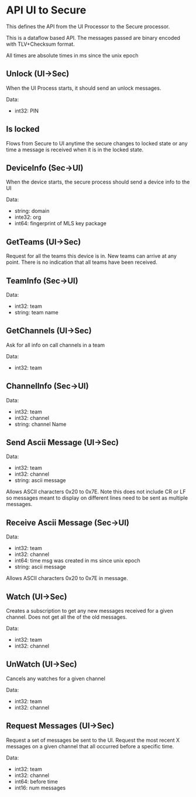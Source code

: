 # API UI to Secure

This defines the API from the UI Processor to the Secure processor.

This is a dataflow based API. The messages passed are binary encoded with TLV+Checksum format.

All times are absolute times in ms since the unix epoch



## Unlock (UI->Sec)

When the UI Process starts, it should send an unlock messages. 

Data:
* int32: PIN

## Is locked 

Flows from Secure to UI anytime the secure changes to locked state or any time a message is received when it is in the locked state. 

## DeviceInfo  (Sec->UI)

When the device starts, the secure process should send a device info to the UI

Data:
* string: domain
* inte32: org
* int64: fingerprint of MLS key package 

## GetTeams  (UI->Sec)

Request for all the teams this device is in. New teams can arrive at any point. There is no indication that all teams have been received. 

## TeamInfo (Sec->UI)

Data:
* int32: team
* string: team name 

## GetChannels  (UI->Sec)

Ask for all info on call channels in a team

Data:
* int32: team 

## ChannelInfo (Sec->UI)

Data:
* int32: team 
* int32: channel 
* string: channel Name


## Send Ascii Message (UI->Sec)

Data:
* int32: team
* int32: channel
* string: ascii message 

Allows ASCII characters 0x20 to 0x7E. Note this does not include CR or
LF so messages meant to display on different lines need to be sent as
multiple messages.

## Receive Ascii Message (Sec->UI)

Data:
* int32: team
* int32: channel
* int64: time msg was created in ms since unix epoch 
* string: ascii message

Allows ASCII characters 0x20 to 0x7E in message. 

## Watch (UI->Sec)

Creates a subscription to get any new messages received for a given channel. Does not get all the of the old messages.

Data:
* int32: team
* int32: channel


## UnWatch (UI->Sec)

Cancels any watches for a given channel

Data:
* int32: team
* int32: channel

## Request Messages (UI->Sec)

Request a set of messages be sent to the UI. Request the most recent X messages on a given channel that all occurred before a specific time.

Data:
* int32: team
* int32: channel
* int64: before time
* int16: num messages
